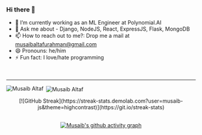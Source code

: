 ### Hi there 👋

- 🔭 I’m currently working as an ML Engineer at Polynomial.AI
- 💬 Ask me about - Django, NodeJS, React, ExpressJS, Flask, MongoDB
- 📫 How to reach out to me?: Drop me a mail at musaibaltafurahman@gmail.com
- 😄 Pronouns: he/him
- ⚡ Fun fact: I love/hate programming
 <br> 
<hr>

 
<p><img align="left" src="https://github-readme-stats.vercel.app/api/top-langs?username=musaib-js&show_icons=true&theme=dark&locale=en&layout=compact" alt="Musaib Altaf" /></p>

<p>&nbsp;<img align="center" src="https://github-readme-stats.vercel.app/api?username=musaib-js&show_icons=true&theme=dark&locale=en" alt="Musaib Altaf" /></p>

<div align="center">
[![GitHub Streak](https://streak-stats.demolab.com?user=musaib-js&theme=highcontrast)](https://git.io/streak-stats)

<br/>
<br/>

[![Musaib's github activity graph](https://github-readme-activity-graph.vercel.app/graph?username=musaib-js&theme=react-dark)](https://github-readme-activity-graph.vercel.app/graph?username=musaib-js&theme=react-dark)
